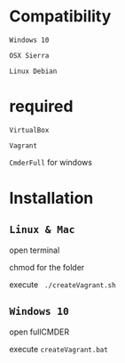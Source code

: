 Compatibility
====================
``Windows 10``

``OSX Sierra``

``Linux Debian``

required 
====================
``VirtualBox``

``Vagrant``

``CmderFull`` for windows

Installation
====================
``Linux & Mac``
---------------
open terminal

chmod for the folder 

execute  `` ./createVagrant.sh``

``Windows 10``
--------------
open fullCMDER

execute ``createVagrant.bat``



